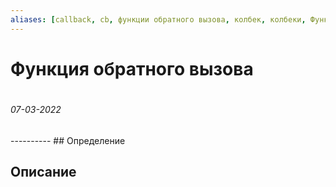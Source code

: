 ```yaml
---
aliases: [callback, cb, функции обратного вызова, колбек, колбеки, Функции обратного вызова]
---
```

# Функция обратного вызова
#
<h6>07-03-2022</h6>
----------
## Определение

## Описание
